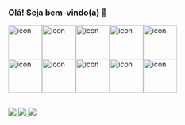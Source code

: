 ### Olá! Seja bem-vindo(a) 👋

<div style="display: flex; align-items: flex-start;"><img src="https://techstack-generator.vercel.app/react-icon.svg" alt="icon" width="68" height="68" /><img src="https://techstack-generator.vercel.app/ts-icon.svg" alt="icon" width="68" height="68" /><img src="https://techstack-generator.vercel.app/js-icon.svg" alt="icon" width="68" height="68" /><img src="https://techstack-generator.vercel.app/nginx-icon.svg" alt="icon" width="68" height="68" /><img src="https://techstack-generator.vercel.app/java-icon.svg" alt="icon" width="68" height="68" /></div><div style="display: flex; align-items: flex-start;"><img src="https://techstack-generator.vercel.app/restapi-icon.svg" alt="icon" width="68" height="68" /><img src="https://techstack-generator.vercel.app/mysql-icon.svg" alt="icon" width="68" height="68" /><img src="https://techstack-generator.vercel.app/docker-icon.svg" alt="icon" width="68" height="68" /><img src="https://techstack-generator.vercel.app/github-icon.svg" alt="icon" width="68" height="68" /><img src="https://techstack-generator.vercel.app/aws-icon.svg" alt="icon" width="68" height="68" /></div>

##

<div>
<a href="mailto: rickdev.contato@gmail.com" target="_blank"><img src="https://img.shields.io/badge/Gmail-D14836?style=for-the-badge&logo=gmail&logoColor=white">
<a href="https://www.instagram.com/rick.stt/" target="_blank"><img src="https://img.shields.io/badge/Instagram-E4405F?style=for-the-badge&logo=instagram&logoColor=white">
<a href="https://www.linkedin.com/in/rickstt" target="_blank"><img src="https://img.shields.io/badge/LinkedIn-0077B5?style=for-the-badge&logo=linkedin&logoColor=white">


</div>


